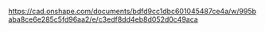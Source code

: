 https://cad.onshape.com/documents/bdfd9cc1dbc601045487ce4a/w/995baba8ce6e285c5fd96aa2/e/c3edf8dd4eb8d052d0c49aca
